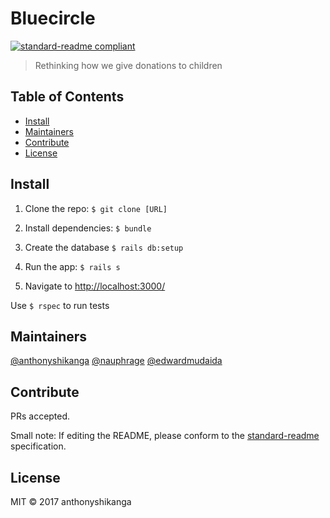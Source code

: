 # Bluecircle

[![standard-readme compliant](https://img.shields.io/badge/standard--readme-OK-green.svg?style=flat-square)](https://github.com/RichardLitt/standard-readme)

> Rethinking how we give donations to children

## Table of Contents

- [Install](#install)
- [Maintainers](#maintainers)
- [Contribute](#contribute)
- [License](#license)

## Install

1. Clone the repo: `$ git clone [URL]`

2. Install dependencies: `$ bundle`

3. Create the database `$ rails db:setup`

4. Run the app: `$ rails s`

5. Navigate to [http://localhost:3000/](http://localhost:3000/)

Use `$ rspec` to run tests

## Maintainers

[@anthonyshikanga](https://github.com/anthonyshikanga)
[@nauphrage](https://github.com/nauphrage)
[@edwardmudaida](https://github.com/EdwardMudaida)

## Contribute

PRs accepted.

Small note: If editing the README, please conform to the [standard-readme](https://github.com/RichardLitt/standard-readme) specification.

## License

MIT © 2017 anthonyshikanga

